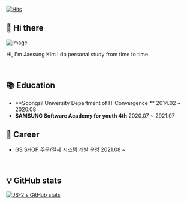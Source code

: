 [![Hits](https://hits.seeyoufarm.com/api/count/incr/badge.svg?url=https%3A%2F%2Fgithub.com%2FJS-2&count_bg=%2379C83D&title_bg=%23555555&icon=&icon_color=%23E7E7E7&title=hits&edge_flat=false)](https://hits.seeyoufarm.com)
## 👋 Hi there 


![image](https://media.giphy.com/media/tu54GM19sqJOw/giphy.gif)

Hi, I'm Jaesung Kim 
I do personal study from time to time.

<br/>

## 📚 Education

- **Soongsil University Department of IT Convergence **  2014.02 ~ 2020.08
- **SAMSUNG Software Academy for youth 4th**  2020.07 ~ 2021.07

## 🏢 Career

- GS SHOP 주문/결제 시스템 개발 운영 2021.08 ~ 

<br/>

## 💡 GitHub stats

[![JS-2's GitHub stats](https://github-readme-stats.vercel.app/api?username=JS-2&theme=dracula)](https://github.com/anuraghazra/github-readme-stats)
